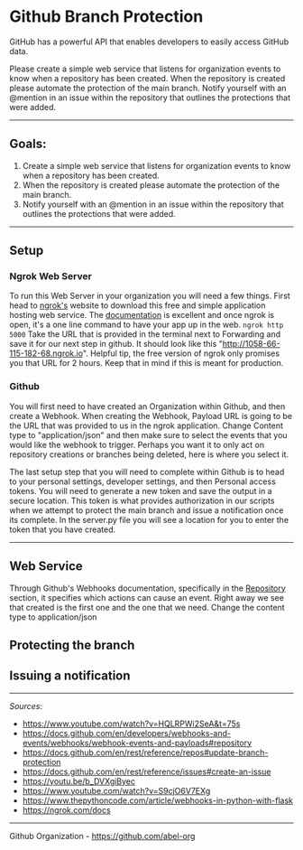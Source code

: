 # Github Branch Protection

GitHub has a powerful API that enables developers to easily access GitHub data.

Please create a simple web service that listens for organization events to know when a repository has been created. When the repository is created please automate the protection of the main branch. Notify yourself with an @mention in an issue within the repository that outlines the protections that were added.

--------------------

## Goals:
1) Create a simple web service that listens for organization events to know when a repository has been created.
2) When the repository is created please automate the protection of the main branch.
3) Notify yourself with an @mention in an issue within the repository that outlines the protections that were added.

----------------------

## Setup
### Ngrok Web Server
To run this Web Server in your organization you will need a few things. First head to [ngrok's](https://ngrok.com/download) website to download this free and simple application hosting web service. The [documentation](https://ngrok.com/docs) is excellent and once ngrok is open, it's a one line command to have your app up in the web. 
```ngrok http 5000```
Take the URL that is provided in the terminal next to Forwarding and save it for our next step in github. It should look like this "http://1058-66-115-182-68.ngrok.io". Helpful tip, the free version of ngrok only promises you that URL for 2 hours. Keep that in mind if this is meant for production. 

### Github
You will first need to have created an Organization within Github, and then create a Webhook. When creating the Webhook, Payload URL is going to be the URL that was provided to us in the ngrok application. Change Content type to "application/json" and then make sure to select the events that you would like the webhook to trigger. Perhaps you want it to only act on repository creations or branches being deleted, here is where you select it. 

The last setup step that you will need to complete within Github is to head to your personal settings, developer settings, and then Personal access tokens. You will need to generate a new token and save the output in a secure location. This token is what provides authorization in our scripts when we attempt to protect the main branch and issue a notification once its complete. In the server.py file you will see a location for you to enter the token that you have created. 

-----------

## Web Service
Through Github's Webhooks documentation, specifically in the [Repository](https://docs.github.com/en/developers/webhooks-and-events/webhooks/webhook-events-and-payloads#repository) section, it specifies which actions can cause an event. Right away we see that created is the first one and the one that we need. Change the content type to application/json 



## Protecting the branch


## Issuing a notification




----------------------
*Sources*:
  * https://www.youtube.com/watch?v=HQLRPWi2SeA&t=75s
  * https://docs.github.com/en/developers/webhooks-and-events/webhooks/webhook-events-and-payloads#repository
  * https://docs.github.com/en/rest/reference/repos#update-branch-protection
  * https://docs.github.com/en/rest/reference/issues#create-an-issue
  * https://youtu.be/b_DVXgiByec
  * https://www.youtube.com/watch?v=S9cjO6V7EXg
  * https://www.thepythoncode.com/article/webhooks-in-python-with-flask
  * https://ngrok.com/docs
----------------------

Github Organization - https://github.com/abel-org
